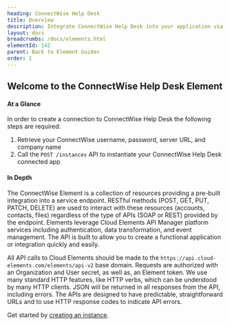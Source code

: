 ```yaml
---
heading: ConnectWise Help Desk
title: Overview
description: Integrate ConnectWise Help Desk into your application via the Cloud Elements APIs.
layout: docs
breadcrumbs: /docs/elements.html
elementId: 142
parent: Back to Element Guides
order: 1
---
```


## Welcome to the ConnectWise Help Desk Element


#### At a Glance

In order to create a connection to ConnectWise Help Desk the following steps are required:

1. Retrieve your ConnectWise username, password, server URL, and company name
2. Call the `POST /instances` API to instantiate your ConnectWise Help Desk connected app

#### In Depth

The ConnectWise Element is a collection of resources providing a pre-built integration into a service endpoint. RESTful methods (POST, GET, PUT, PATCH, DELETE) are used to interact with these resources (accounts, contacts, files) regardless of the type of APIs (SOAP or REST) provided by the endpoint. Elements leverage Cloud Elements API Manager platform services including authentication, data transformation, and event management.  The API is built to allow you to create a functional application or integration quickly and easily.

All API calls to Cloud Elements should be made to the `https://api.cloud-elements.com/elements/api-v2` base domain. Requests are authorized with an Organization and User secret, as well as, an Element token.  We use many standard HTTP features, like HTTP verbs, which can be understood by many HTTP clients. JSON will be returned in all responses from the API, including errors. The APIs are designed to have predictable, straightforward URLs and to use HTTP response codes to indicate API errors.

Get started by [creating an instance](connectwise-helpdesk-create-instance.html).
